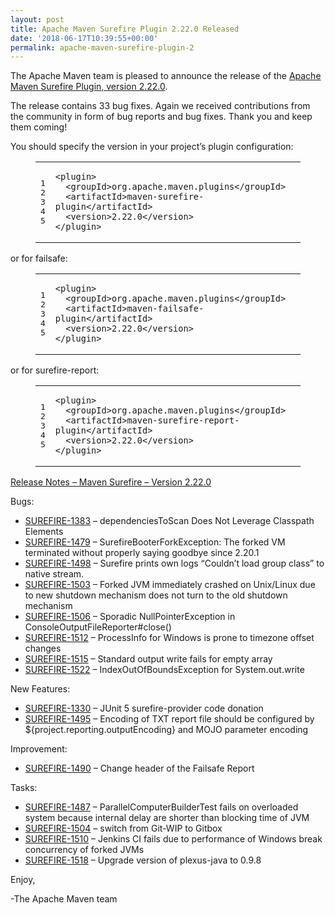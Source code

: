 ```yaml
---
layout: post
title: Apache Maven Surefire Plugin 2.22.0 Released
date: '2018-06-17T10:39:55+00:00'
permalink: apache-maven-surefire-plugin-2
---
```

<div class="entry-content"><p>The Apache Maven team is pleased to announce the release of the
<a href="http://maven.apache.org/plugins/maven-surefire-plugin/">Apache Maven Surefire Plugin, version 2.22.0</a>.</p>

<p>The release contains 33 bug fixes.
Again we received contributions from the community in form of bug reports
and bug fixes.
Thank you and keep them coming!</p>

<p>You should specify the version in your project&rsquo;s plugin configuration:</p>

<figure class='code'><figcaption><span></span></figcaption><div class="highlight"><table><tr><td class="gutter"><pre class="line-numbers"><span class='line-number'>1</span>
<span class='line-number'>2</span>
<span class='line-number'>3</span>
<span class='line-number'>4</span>
<span class='line-number'>5</span>
</pre></td><td class='code'><pre><code class='xml'><span class='line'><span class="nt">&lt;plugin&gt;</span>
</span><span class='line'>  <span class="nt">&lt;groupId&gt;</span>org.apache.maven.plugins<span class="nt">&lt;/groupId&gt;</span>
</span><span class='line'>  <span class="nt">&lt;artifactId&gt;</span>maven-surefire-plugin<span class="nt">&lt;/artifactId&gt;</span>
</span><span class='line'>  <span class="nt">&lt;version&gt;</span>2.22.0<span class="nt">&lt;/version&gt;</span>
</span><span class='line'><span class="nt">&lt;/plugin&gt;</span>
</span></code></pre></td></tr></table></div></figure>


<p>or for failsafe:</p>

<figure class='code'><figcaption><span></span></figcaption><div class="highlight"><table><tr><td class="gutter"><pre class="line-numbers"><span class='line-number'>1</span>
<span class='line-number'>2</span>
<span class='line-number'>3</span>
<span class='line-number'>4</span>
<span class='line-number'>5</span>
</pre></td><td class='code'><pre><code class='xml'><span class='line'><span class="nt">&lt;plugin&gt;</span>
</span><span class='line'>  <span class="nt">&lt;groupId&gt;</span>org.apache.maven.plugins<span class="nt">&lt;/groupId&gt;</span>
</span><span class='line'>  <span class="nt">&lt;artifactId&gt;</span>maven-failsafe-plugin<span class="nt">&lt;/artifactId&gt;</span>
</span><span class='line'>  <span class="nt">&lt;version&gt;</span>2.22.0<span class="nt">&lt;/version&gt;</span>
</span><span class='line'><span class="nt">&lt;/plugin&gt;</span>
</span></code></pre></td></tr></table></div></figure>


<p>or for surefire-report:</p>

<figure class='code'><figcaption><span></span></figcaption><div class="highlight"><table><tr><td class="gutter"><pre class="line-numbers"><span class='line-number'>1</span>
<span class='line-number'>2</span>
<span class='line-number'>3</span>
<span class='line-number'>4</span>
<span class='line-number'>5</span>
</pre></td><td class='code'><pre><code class='xml'><span class='line'><span class="nt">&lt;plugin&gt;</span>
</span><span class='line'>  <span class="nt">&lt;groupId&gt;</span>org.apache.maven.plugins<span class="nt">&lt;/groupId&gt;</span>
</span><span class='line'>  <span class="nt">&lt;artifactId&gt;</span>maven-surefire-report-plugin<span class="nt">&lt;/artifactId&gt;</span>
</span><span class='line'>  <span class="nt">&lt;version&gt;</span>2.22.0<span class="nt">&lt;/version&gt;</span>
</span><span class='line'><span class="nt">&lt;/plugin&gt;</span>
</span></code></pre></td></tr></table></div></figure>




<!-- more -->


<p><a href="https://issues.apache.org/jira/secure/ReleaseNote.jspa?projectId=12317927&amp;version=12343247">Release Notes &ndash; Maven Surefire &ndash; Version 2.22.0</a></p>

<p>Bugs:</p>

<ul>
<li><a href="https://issues.apache.org/jira/browse/SUREFIRE-1383">SUREFIRE-1383</a> &ndash; dependenciesToScan Does Not Leverage Classpath Elements</li>
<li><a href="https://issues.apache.org/jira/browse/SUREFIRE-1479">SUREFIRE-1479</a> &ndash; SurefireBooterForkException: The forked VM terminated without properly saying goodbye since 2.20.1</li>
<li><a href="https://issues.apache.org/jira/browse/SUREFIRE-1498">SUREFIRE-1498</a> &ndash; Surefire prints own logs &ldquo;Couldn&rsquo;t load group class&rdquo; to native stream.</li>
<li><a href="https://issues.apache.org/jira/browse/SUREFIRE-1503">SUREFIRE-1503</a> &ndash; Forked JVM immediately crashed on Unix/Linux due to new shutdown mechanism does not turn to the old shutdown mechanism</li>
<li><a href="https://issues.apache.org/jira/browse/SUREFIRE-1506">SUREFIRE-1506</a> &ndash; Sporadic NullPointerException in ConsoleOutputFileReporter#close()</li>
<li><a href="https://issues.apache.org/jira/browse/SUREFIRE-1512">SUREFIRE-1512</a> &ndash; ProcessInfo for Windows is prone to timezone offset changes</li>
<li><a href="https://issues.apache.org/jira/browse/SUREFIRE-1515">SUREFIRE-1515</a> &ndash; Standard output write fails for empty array</li>
<li><a href="https://issues.apache.org/jira/browse/SUREFIRE-1522">SUREFIRE-1522</a> &ndash; IndexOutOfBoundsException for System.out.write</li>
</ul>


<p>New Features:</p>

<ul>
<li><a href="https://issues.apache.org/jira/browse/SUREFIRE-1330">SUREFIRE-1330</a> &ndash; JUnit 5 surefire-provider code donation</li>
<li><a href="https://issues.apache.org/jira/browse/SUREFIRE-1495">SUREFIRE-1495</a> &ndash; Encoding of TXT report file should be configured by ${project.reporting.outputEncoding} and MOJO parameter encoding</li>
</ul>


<p>Improvement:</p>

<ul>
<li><a href="https://issues.apache.org/jira/browse/SUREFIRE-1490">SUREFIRE-1490</a> &ndash; Change header of the Failsafe Report</li>
</ul>


<p>Tasks:</p>

<ul>
<li><a href="https://issues.apache.org/jira/browse/SUREFIRE-1487">SUREFIRE-1487</a> &ndash; ParallelComputerBuilderTest fails on overloaded system because internal delay are shorter than blocking time of JVM</li>
<li><a href="https://issues.apache.org/jira/browse/SUREFIRE-1504">SUREFIRE-1504</a> &ndash; switch from Git-WIP to Gitbox</li>
<li><a href="https://issues.apache.org/jira/browse/SUREFIRE-1510">SUREFIRE-1510</a> &ndash; Jenkins CI fails due to performance of Windows break concurrency of forked JVMs</li>
<li><a href="https://issues.apache.org/jira/browse/SUREFIRE-1518">SUREFIRE-1518</a> &ndash; Upgrade version of plexus-java to 0.9.8</li>
</ul>


<p>Enjoy,</p>

<p>-The Apache Maven team</p>
</div>
